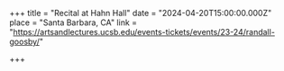 +++
title = "Recital at Hahn Hall"
date = "2024-04-20T15:00:00.000Z"
place = "Santa Barbara, CA"
link = "https://artsandlectures.ucsb.edu/events-tickets/events/23-24/randall-goosby/"

+++


